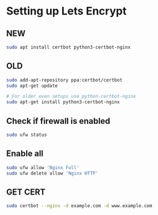 # Setting up Lets Encrypt

## NEW

```bash
sudo apt install certbot python3-certbot-nginx
```

## OLD

```bash
sudo add-apt-repository ppa:certbot/certbot
sudo apt-get update

# For older even setups use python-certbot-nginx
sudo apt-get install python3-certbot-nginx
```

## Check if firewall is enabled

```bash
sudo ufw status
```

## Enable all

```bash
sudo ufw allow 'Nginx Full'
sudo ufw delete allow 'Nginx HTTP'
```

## GET CERT

```bash
sudo certbot --nginx -d example.com -d www.example.com
```
